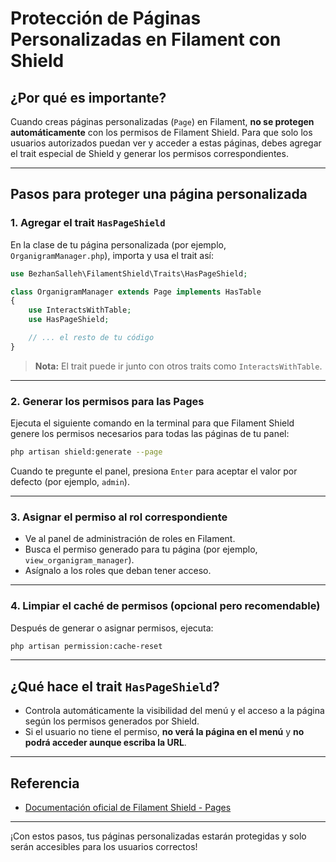 # Protección de Páginas Personalizadas en Filament con Shield

## ¿Por qué es importante?

Cuando creas páginas personalizadas (`Page`) en Filament, **no se protegen automáticamente** con los permisos de Filament Shield. Para que solo los usuarios autorizados puedan ver y acceder a estas páginas, debes agregar el trait especial de Shield y generar los permisos correspondientes.

---

## Pasos para proteger una página personalizada

### 1. Agregar el trait `HasPageShield`

En la clase de tu página personalizada (por ejemplo, `OrganigramManager.php`), importa y usa el trait así:

```php
use BezhanSalleh\FilamentShield\Traits\HasPageShield;

class OrganigramManager extends Page implements HasTable
{
    use InteractsWithTable;
    use HasPageShield;

    // ... el resto de tu código
}
```

> **Nota:** El trait puede ir junto con otros traits como `InteractsWithTable`.

---

### 2. Generar los permisos para las Pages

Ejecuta el siguiente comando en la terminal para que Filament Shield genere los permisos necesarios para todas las páginas de tu panel:

```bash
php artisan shield:generate --page
```

Cuando te pregunte el panel, presiona `Enter` para aceptar el valor por defecto (por ejemplo, `admin`).

---

### 3. Asignar el permiso al rol correspondiente

-   Ve al panel de administración de roles en Filament.
-   Busca el permiso generado para tu página (por ejemplo, `view_organigram_manager`).
-   Asígnalo a los roles que deban tener acceso.

---

### 4. Limpiar el caché de permisos (opcional pero recomendable)

Después de generar o asignar permisos, ejecuta:

```bash
php artisan permission:cache-reset
```

---

## ¿Qué hace el trait `HasPageShield`?

-   Controla automáticamente la visibilidad del menú y el acceso a la página según los permisos generados por Shield.
-   Si el usuario no tiene el permiso, **no verá la página en el menú** y **no podrá acceder aunque escriba la URL**.

---

## Referencia

-   [Documentación oficial de Filament Shield - Pages](https://filamentphp.com/plugins/bezhansalleh-shield#pages)

---

¡Con estos pasos, tus páginas personalizadas estarán protegidas y solo serán accesibles para los usuarios correctos!

